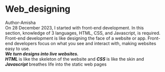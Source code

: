 # Web_designing
Author-Amisha
<br> 
On 28 December 2023, I started with front-end development. In this section, knowledge of 3 languages, HTML, CSS, and Javascript, is required.
<br>
Front-end development is like designing the face of a website or app. Front-end developers focus on what you see and interact with, making websites easy to use.
<br>
<b><i> We turn designs into live websites.</b></i>
<br>
<b><I> HTML </B> </i> is like the skeleton of the website and <b><I> CSS </B> </i> is like the skin and <b><I> Javascript </B> </i> breathes life into the static web pages

